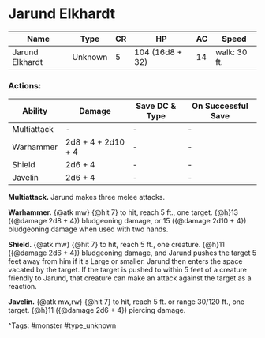 # Jarund Elkhardt

| Name | Type | CR | HP | AC | Speed |
|------|------|----|----|----|-------|
| Jarund Elkhardt | Unknown | 5 | 104 (16d8 + 32) | 14 | walk: 30 ft. |

### Actions:

| Ability | Damage | Save DC & Type | On Successful Save |
|---------|--------|----------------|--------------------|
| Multiattack | - | - | - |
| Warhammer | 2d8 + 4 + 2d10 + 4 | - | - |
| Shield | 2d6 + 4 | - | - |
| Javelin | 2d6 + 4 | - | - |


**Multiattack.** Jarund makes three melee attacks.

**Warhammer.** {@atk mw} {@hit 7} to hit, reach 5 ft., one target. {@h}13 ({@damage 2d8 + 4}) bludgeoning damage, or 15 ({@damage 2d10 + 4}) bludgeoning damage when used with two hands.

**Shield.** {@atk mw} {@hit 7} to hit, reach 5 ft., one creature. {@h}11 ({@damage 2d6 + 4}) bludgeoning damage, and Jarund pushes the target 5 feet away from him if it's Large or smaller. Jarund then enters the space vacated by the target. If the target is pushed to within 5 feet of a creature friendly to Jarund, that creature can make an attack against the target as a reaction.

**Javelin.** {@atk mw,rw} {@hit 7} to hit, reach 5 ft. or range 30/120 ft., one target. {@h}11 ({@damage 2d6 + 4}) piercing damage.

^Tags: #monster #type_unknown